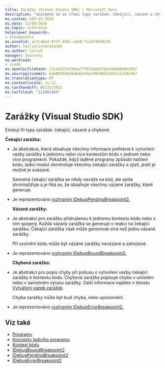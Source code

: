 ```yaml
---
title: Zarážky (Visual Studio SDK) | Microsoft Docs
description: 'Seznamte se se třemi typy zarážek: čekající, vázané a chybové. Tento článek uvádí rozhraní používaná k implementaci typů.'
ms.custom: SEO-VS-2020
ms.date: 11/04/2016
ms.topic: reference
helpviewer_keywords:
- breakpoints
ms.assetid: acfcabed-9f2f-436c-ad18-7ca2f45d631b
author: leslierichardson95
ms.author: lerich
manager: jmartens
ms.workload:
- vssdk
ms.openlocfilehash: 1fce472faf95aa77f87ab02d78a3da640b6bd3bf
ms.sourcegitcommit: bab002936a9a642e45af407d652345c113a9c467
ms.translationtype: MT
ms.contentlocale: cs-CZ
ms.lasthandoff: 06/25/2021
ms.locfileid: "112901484"
---
```

# <a name="breakpoints-visual-studio-sdk"></a>Zarážky (Visual Studio SDK)
Existují tři typy zarážek: čekající, vázané a chybové.

 **Čekající zarážka:**

- Je abstrakce, která obsahuje všechny informace potřebné k vytvoření vazby zarážky k jednomu nebo více kontextům kódu v jednom nebo více programech. Pokaždé, když laděné programy způsobí načtení kódu, ladicí modul zkontroluje všechny čekající zarážky a zjistí, jestli je možné je svázané.

   Samotná čekající zarážka se nikdy neváže na kód, ale spíše shromažďuje a je říká se, že obsahuje všechny vázané zarážky, které generuje.

- Je reprezentováno [rozhraním IDebugPendingBreakpoint2.](../../extensibility/debugger/reference/idebugpendingbreakpoint2.md)

  **Vázané zarážky:**

- Je abstrakcí pro zarážku přidruženou k jednomu kontextu kódu nebo s ním spojený. Každá vázaný zarážka se generuje v reakci na čekající zarážku. Čekající zarážka však může generovat více než jednu vázané zarážky.

   Při uvolnění kódu může být vázané zarážky nevázané a zahozené.

- Je reprezentováno [rozhraním IDebugBoundBreakpoint2.](../../extensibility/debugger/reference/idebugboundbreakpoint2.md)

  **Chybová zarážka:**

- Je abstrakcí pro popis chyby při pokusu o vytvoření vazby čekající zarážky k kontextu kódu. Chybová zarážka popisuje chybu v umístění nebo v samotném výrazu zarážky. Další informace najdete v tématu [Vytváření vazeb zarážek](../../extensibility/debugger/binding-breakpoints.md).

   Chyba zarážky může být buď chyba, nebo upozornění.

- Je reprezentováno [rozhraním IDebugErrorBreakpoint2.](../../extensibility/debugger/reference/idebugerrorbreakpoint2.md)

## <a name="see-also"></a>Viz také
- [Programy](../../extensibility/debugger/programs.md)
- [Koncepty ladicího programu](../../extensibility/debugger/debugger-concepts.md)
- [Kontext kódu](../../extensibility/debugger/code-context.md)
- [IDebugBoundBreakpoint2](../../extensibility/debugger/reference/idebugboundbreakpoint2.md)
- [IDebugPendingBreakpoint2](../../extensibility/debugger/reference/idebugpendingbreakpoint2.md)
- [IDebugErrorBreakpoint2](../../extensibility/debugger/reference/idebugerrorbreakpoint2.md)
